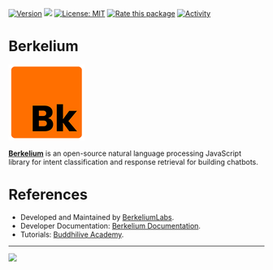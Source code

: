 [![Version](https://img.shields.io/npm/v/berkelium.svg)](https://www.npmjs.com/package/berkelium)
[![](https://data.jsdelivr.com/v1/package/npm/berkelium/badge)](https://www.jsdelivr.com/package/npm/berkelium)
[![License: MIT](https://img.shields.io/badge/License-MIT-yellow.svg)](https://opensource.org/licenses/MIT)
[![Rate this package](https://badges.openbase.com/js/rating/berkelium.svg?token=eFryj7L0et4o3RCM+EFzqc4WfUfaPNvy477RdSHHd8k=)](https://openbase.com/js/berkelium?utm_source=embedded&amp;utm_medium=badge&amp;utm_campaign=rate-badge)
[![Activity](https://img.shields.io/github/commit-activity/m/BerkeliumLabs/berkelium-dev-kit)](https://github.com/BerkeliumLabs/berkelium-dev-kit/pulse)

# Berkelium

![Berkelium Logo](assets/berkelium_logo.png)

[**Berkelium**](https://github.com/BerkeliumLabs/berkelium-dev-kit) is an open-source natural language processing JavaScript library for intent classification and response retrieval for building chatbots. 

# References

* Developed and Maintained by [BerkeliumLabs](https://www.berkeliumlabs.com/).
* Developer Documentation: [Berkelium Documentation](https://www.berkelium.dev/).
* Tutorials: [Buddhilive Academy](https://www.buddhilive.com/category/berkelium).

<hr>

<img src="https://3.bp.blogspot.com/-WTzZSn9g770/XuB94qd-d5I/AAAAAAAALyQ/chP6td8VOnUqDIfiEpYuTVUYnZzxz613gCK4BGAYYCw/s1600/PoweredByTensorFlow.png" width="200"/>
